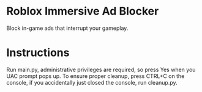 # Roblox Immersive Ad Blocker
Block in-game ads that interrupt your gameplay.
# Instructions
Run main.py, administrative privileges are required, so press Yes when you UAC prompt pops up.
To ensure proper cleanup, press CTRL+C on the console, if you accidentally just closed the console, run cleanup.py.
